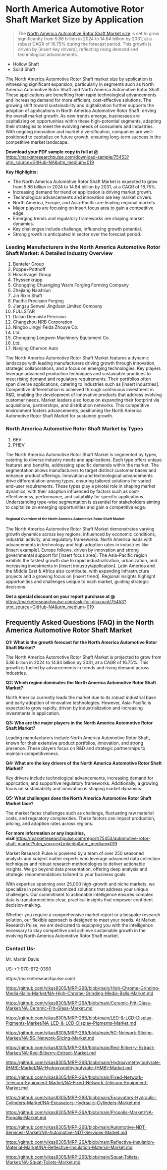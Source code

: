 
<h1>North America Automotive Rotor Shaft Market&nbsp;Size by Application</h1><blockquote><p>The <a href="https://marketresearchpulse.com/download-sample/75453?utm_source=GitHub-NA&amp;utm_medium=019">North America Automotive Rotor Shaft Market size</a> is set to grow significantly from 5.86 billion in 2024 to 14.84 billion by 2031, at a robust CAGR of 16.75% during the forecast period. This growth is driven by [insert key drivers], reflecting rising demand and technological advancements.</p></blockquote><ul><li>Hollow Shaft<li> Solid Shaft</li></ul><p>The North America Automotive Rotor Shaft market size by application is witnessing significant expansion, particularly in segments such as North America Automotive Rotor Shaft and North America Automotive Rotor Shaft. These applications are benefiting from rapid technological advancements and increasing demand for more efficient, cost-effective solutions. The growing shift toward sustainability and digitalization further supports the adoption of applications in North America Automotive Rotor Shaft, driving the overall market growth. As new trends emerge, businesses are capitalizing on opportunities within these high-potential segments, adapting their strategies to meet the evolving needs of consumers and industries. With ongoing innovation and market diversification, companies are well-positioned to capitalize on future growth, ensuring long-term success in the competitive market landscape.</p><p><strong>Download your PDF sample copy in full at @ </strong><a href="https://marketresearchpulse.com/download-sample/75453?utm_source=GitHub-NA&amp;utm_medium=019">https://marketresearchpulse.com/download-sample/75453?utm_source=GitHub-NA&amp;utm_medium=019</a></p><p><strong>Key Highlights: </strong></p><ul><li>The North America Automotive Rotor Shaft Market is expected to grow from 5.86 billion in 2024 to 14.84 billion by 2031, at a CAGR of 16.75%.</li><li>Increasing demand for trend or application is driving market growth.</li><li>Technological advancements and innovation are key market drivers.</li><li>North America, Europe, and Asia-Pacific are leading regional markets.</li><li>Major players are focusing on insert focus area to gain a competitive edge.</li><li>Emerging trends and regulatory frameworks are shaping market dynamics.</li><li>Key challenges include challenge, influencing growth potential.</li><li>Strong growth is anticipated in sector over the forecast period.</li></ul><h3>Leading Manufacturers in the North America Automotive Rotor Shaft Market: A Detailed Industry Overview</h3><ol><li>Benteler Group</li><li>Poppe+Potthoff</li><li>Hirschvogel Group</li><li>Thyssenkrupp</li><li>Chongqing Chuangjing Warm Forging Forming Company</li><li>Zhejiang Naishilun</li><li>Jin Rixin Shaft</li><li>Pacific Precision Forging</li><li>Jiangsu Senwei Jingduan Limited Company</li><li>FULLSTAR</li><li>Dalian Demaishi Precision</li><li>Changzhou NRB Corporation</li><li>Ningbo Jingyi Feida Zhouye Co.</li><li>Ltd.</li><li>Chongqing Longwen Machinery Equipment Co.</li><li>Ltd.</li><li>Nanjing Chervon Auto</li></ol><div class="flex max-w-full flex-col flex-grow"><div class="min-h-8 text-message flex w-full flex-col items-end gap-2 whitespace-normal break-words [.text-message+&amp;]:mt-5" dir="auto" data-message-author-role="assistant" data-message-id="fd8432e4-4910-450d-b182-61b7bfb0a01f" data-message-model-slug="gpt-4o"><div class="flex w-full flex-col gap-1 empty:hidden first:pt-[3px]"><div class="markdown prose w-full break-words dark:prose-invert light"><p>The North America Automotive Rotor Shaft Market features a dynamic landscape with leading manufacturers driving growth through innovation, strategic collaborations, and a focus on emerging technologies. Key players leverage advanced production techniques and sustainable practices to meet rising demand and regulatory requirements. Their portfolios often span diverse applications, catering to industries such as [insert industries]. Competitive differentiation is achieved through continuous investment in R&amp;D, enabling the development of innovative products that address evolving customer needs. Market leaders also focus on expanding their footprint via acquisitions, partnerships, and distribution networks. This competitive environment fosters advancements, positioning the North America Automotive Rotor Shaft Market for sustained growth.</p></div></div></div></div><h3>North America Automotive Rotor Shaft Market by Types</h3><ol><li>BEV<li> PHEV</li></ol><div class="flex max-w-full flex-col flex-grow"><div class="min-h-8 text-message flex w-full flex-col items-end gap-2 whitespace-normal break-words [.text-message+&amp;]:mt-5" dir="auto" data-message-author-role="assistant" data-message-id="084470be-0bb7-4664-bddf-5156b4f41249" data-message-model-slug="gpt-4o-mini"><div class="flex w-full flex-col gap-1 empty:hidden first:pt-[3px]"><div class="markdown prose w-full break-words dark:prose-invert light"><p>The North America Automotive Rotor Shaft Market is segmented by types, catering to diverse industry needs and applications. Each type offers unique features and benefits, addressing specific demands within the market. The segmentation allows manufacturers to target distinct customer bases and enhance product offerings. Innovation and technological advancements drive differentiation among types, ensuring tailored solutions for varied end-user requirements. These types play a pivotal role in shaping market dynamics, with their adoption influenced by factors such as cost-effectiveness, performance, and suitability for specific applications. Understanding type-wise segmentation is essential for stakeholders aiming to capitalize on emerging opportunities and gain a competitive edge.</p></div></div></div></div><h3><span style="font-size: 11px;">Regional Overview of the North America Automotive Rotor Shaft Market</span></h3><div class="flex max-w-full flex-col flex-grow"><div class="min-h-8 text-message flex w-full flex-col items-end gap-2 whitespace-normal break-words [.text-message+&amp;]:mt-5" dir="auto" data-message-author-role="assistant" data-message-id="e9038762-ce64-4e30-91c9-9bd413514231" data-message-model-slug="gpt-4o-mini"><div class="flex w-full flex-col gap-1 empty:hidden first:pt-[3px]"><div class="markdown prose w-full break-words dark:prose-invert light"><p>The North America Automotive Rotor Shaft Market demonstrates varying growth dynamics across key regions, influenced by economic conditions, industrial activity, and regulatory frameworks. North America leads with advancements in technology and high adoption rates in industries like [insert example]. Europe follows, driven by innovation and strong governmental support for [insert focus area]. The Asia-Pacific region exhibits the fastest growth due to rapid industrialization, urbanization, and increasing investments in [insert industry/application]. Latin America and the Middle East &amp; Africa also contribute, with expanding infrastructure projects and a growing focus on [insert trend]. Regional insights highlight opportunities and challenges unique to each market, guiding strategic decisions.</p></div></div></div></div><p><strong>Get a special discount on your report purchase at @ </strong><a href="https://marketresearchpulse.com/ask-for-discount/75453?utm_source=GitHub-NA&amp;utm_medium=019">https://marketresearchpulse.com/ask-for-discount/75453?utm_source=GitHub-NA&amp;utm_medium=019</a></p><h2>Frequently Asked Questions (FAQ) in the North America Automotive Rotor Shaft Market</h2><p><strong>Q1: What is the growth forecast for the North America Automotive Rotor Shaft Market?</strong></p><p>The North America Automotive Rotor Shaft Market is projected to grow from 5.86 billion in 2024 to 14.84 billion by 2031, at a CAGR of 16.75%. This growth is fueled by advancements in trends and rising demand across industries.</p><p><strong>Q2: Which region dominates the North America Automotive Rotor Shaft Market?</strong></p><p>North America currently leads the market due to its robust industrial base and early adoption of innovative technologies. However, Asia-Pacific is expected to grow rapidly, driven by industrialization and increasing investments in application.</p><p><strong>Q3: Who are the major players in the North America Automotive Rotor Shaft Market?</strong></p><p>Leading manufacturers include North America Automotive Rotor Shaft, known for their extensive product portfolios, innovation, and strong presence. These players focus on R&amp;D and strategic partnerships to maintain competitiveness.</p><p><strong>Q4: What are the key drivers of the North America Automotive Rotor Shaft Market?</strong></p><p>Key drivers include technological advancements, increasing demand for application, and supportive regulatory frameworks. Additionally, a growing focus on sustainability and innovation is shaping market dynamics.</p><p><strong>Q5: What challenges does the North America Automotive Rotor Shaft Market face?</strong></p><p>The market faces challenges such as challenge, fluctuating raw material costs, and regulatory complexities. These factors can impact production, pricing, and adoption rates across regions.</p><p><strong>For more information or any inquiries, visit&nbsp;</strong><a href="https://marketresearchpulse.com/report/75453/automotive-rotor-shaft-market?utm_source=Linkedin&utm_medium=019">https://marketresearchpulse.com/report/75453/automotive-rotor-shaft-market?utm_source=Linkedin&utm_medium=019</a></p><p>Market Research Pulse is powered by a team of over 250 seasoned analysts and subject matter experts who leverage advanced data collection techniques and robust research methodologies to deliver actionable insights. We go beyond data presentation, offering deep analysis and strategic recommendations tailored to your business goals.</p><p>With expertise spanning over 25,000 high-growth and niche markets, we specialize in providing customized solutions that address your unique challenges. Our commitment to actionable intelligence ensures complex data is transformed into clear, practical insights that empower confident decision-making.</p><p>Whether you require a comprehensive market report or a bespoke research solution, our flexible approach is designed to meet your needs. At Market Research Pulse, we are dedicated to equipping you with the intelligence necessary to stay competitive and achieve sustainable growth in the evolving North America Automotive Rotor Shaft market.</p><h3><strong>Contact Us-</strong></h3><p>Mr. Martin Davis</p><p>US: +1-970-672-0390</p><p>https://marketresearchpulse.com/</p><p><a href="https://github.com/vikas8305/MRP-26B/blob/main/High-Chrome-Grinding-Media-Balls-Market/NA-High-Chrome-Grinding-Media-Balls-Market.md">https://github.com/vikas8305/MRP-26B/blob/main/High-Chrome-Grinding-Media-Balls-Market/NA-High-Chrome-Grinding-Media-Balls-Market.md</a></p><p><a href="https://github.com/vikas8305/MRP-26A/blob/main/Ceramic-Frit-Glass-Market/NA-Ceramic-Frit-Glass-Market.md">https://github.com/vikas8305/MRP-26A/blob/main/Ceramic-Frit-Glass-Market/NA-Ceramic-Frit-Glass-Market.md</a></p><p><a href="https://github.com/vikas8305/MRP-26B/blob/main/LED-&-LCD-Display-Pigments-Market/NA-LED-&-LCD-Display-Pigments-Market.md">https://github.com/vikas8305/MRP-26B/blob/main/LED-&-LCD-Display-Pigments-Market/NA-LED-&-LCD-Display-Pigments-Market.md</a></p><p><a href="https://github.com/vikas8305/MRP-26A/blob/main/5G-Network-Slicing-Market/NA-5G-Network-Slicing-Market.md">https://github.com/vikas8305/MRP-26A/blob/main/5G-Network-Slicing-Market/NA-5G-Network-Slicing-Market.md</a></p><p><a href="https://github.com/vikas8305/MRP-26A/blob/main/Red-Bilberry-Extract-Market/NA-Red-Bilberry-Extract-Market.md">https://github.com/vikas8305/MRP-26A/blob/main/Red-Bilberry-Extract-Market/NA-Red-Bilberry-Extract-Market.md</a></p><p><a href="https://github.com/vikas8305/MRP-26B/blob/main/Hydroxymethylbutyrate-(HMB)-Market/NA-Hydroxymethylbutyrate-(HMB)-Market.md">https://github.com/vikas8305/MRP-26B/blob/main/Hydroxymethylbutyrate-(HMB)-Market/NA-Hydroxymethylbutyrate-(HMB)-Market.md</a></p><p><a href="https://github.com/vikas8305/MRP-26A/blob/main/Fixed-Network-Telecom-Equipment-Market/NA-Fixed-Network-Telecom-Equipment-Market.md">https://github.com/vikas8305/MRP-26A/blob/main/Fixed-Network-Telecom-Equipment-Market/NA-Fixed-Network-Telecom-Equipment-Market.md</a></p><p><a href="https://github.com/vikas8305/MRP-26B/blob/main/Excavators-Hydraulic-Cylinders-Market/NA-Excavators-Hydraulic-Cylinders-Market.md">https://github.com/vikas8305/MRP-26B/blob/main/Excavators-Hydraulic-Cylinders-Market/NA-Excavators-Hydraulic-Cylinders-Market.md</a></p><p><a href="https://github.com/vikas8305/MRP-26A/blob/main/Propolis-Market/NA-Propolis-Market.md">https://github.com/vikas8305/MRP-26A/blob/main/Propolis-Market/NA-Propolis-Market.md</a></p><p><a href="https://github.com/vikas8305/MRP-26B/blob/main/Automotive-NDT-Services-Market/NA-Automotive-NDT-Services-Market.md">https://github.com/vikas8305/MRP-26B/blob/main/Automotive-NDT-Services-Market/NA-Automotive-NDT-Services-Market.md</a></p><p><a href="https://github.com/vikas8305/MRP-26A/blob/main/Reflective-Insulation-Material-Market/NA-Reflective-Insulation-Material-Market.md">https://github.com/vikas8305/MRP-26A/blob/main/Reflective-Insulation-Material-Market/NA-Reflective-Insulation-Material-Market.md</a></p><p><a href="https://github.com/vikas8305/MRP-26B/blob/main/Squat-Toilets-Market/NA-Squat-Toilets-Market.md">https://github.com/vikas8305/MRP-26B/blob/main/Squat-Toilets-Market/NA-Squat-Toilets-Market.md</a></p>
